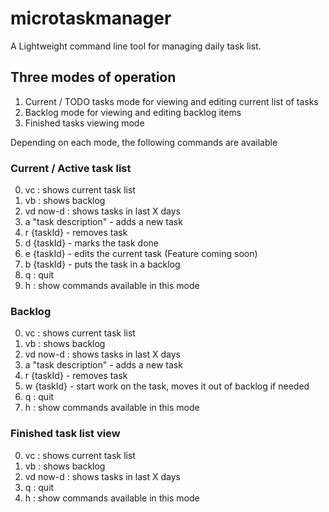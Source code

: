 # microtaskmanager
A Lightweight command line tool for managing daily task list.

## Three modes of operation

1. Current / TODO tasks mode for viewing and editing current list of tasks
1. Backlog mode for viewing and editing backlog items
1. Finished tasks viewing mode

Depending on each mode, the following commands are available

### Current / Active task list

0. vc : shows current task list
0. vb : shows backlog
0. vd now-<X>d : shows tasks in last X days
0. a "task description" - adds a new task
0. r {taskId} - removes task
0. d {taskId} - marks the task done
0. e {taskId} - edits the current task (Feature coming soon)
0. b {taskId} - puts the task in a backlog
0. q : quit
0. h : show commands available in this mode

### Backlog 

0. vc : shows current task list
0. vb : shows backlog
0. vd now-<X>d : shows tasks in last X days
0. a "task description" - adds a new task
0. r {taskId} - removes task
0. w {taskId} - start work on the task, moves it out of backlog if needed
0. q : quit
0. h : show commands available in this mode

### Finished task list view

0. vc : shows current task list
0. vb : shows backlog
0. vd now-<X>d : shows tasks in last X days
0. q : quit
0. h : show commands available in this mode
